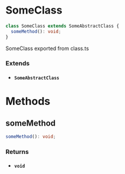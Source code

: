# SomeClass

```typescript
class SomeClass extends SomeAbstractClass {
  someMethod(): void;
}
```

SomeClass exported from class.ts

### Extends

- #### `SomeAbstractClass`

# Methods

## someMethod

```typescript
someMethod(): void;
```

### Returns

- #### `void`
